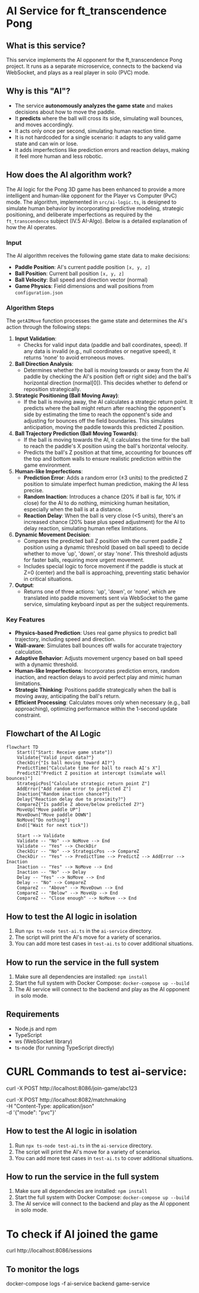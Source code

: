 # AI Service for ft_transcendence Pong

## What is this service?
This service implements the AI opponent for the ft_transcendence Pong project. It runs as a separate microservice, connects to the backend via WebSocket, and plays as a real player in solo (PVC) mode.

## Why is this "AI"?
- The service **autonomously analyzes the game state** and makes decisions about how to move the paddle.
- It **predicts** where the ball will cross its side, simulating wall bounces, and moves accordingly.
- It acts only once per second, simulating human reaction time.
- It is not hardcoded for a single scenario: it adapts to any valid game state and can win or lose.
- It adds imperfections like prediction errors and reaction delays, making it feel more human and less robotic.

## How does the AI algorithm work?
The AI logic for the Pong 3D game has been enhanced to provide a more intelligent and human-like opponent for the Player vs Computer (PvC) mode. The algorithm, implemented in `src/ai-logic.ts`, is designed to simulate human behavior by incorporating predictive modeling, strategic positioning, and deliberate imperfections as required by the `ft_transcendence` subject (IV.5 AI-Algo). Below is a detailed explanation of how the AI operates.

### Input
The AI algorithm receives the following game state data to make decisions:
- **Paddle Position**: AI's current paddle position `[x, y, z]`
- **Ball Position**: Current ball position `[x, y, z]`
- **Ball Velocity**: Ball speed and direction vector (normal)
- **Game Physics**: Field dimensions and wall positions from `configuration.json`

### Algorithm Steps
The `getAIMove` function processes the game state and determines the AI's action through the following steps:
1. **Input Validation**: 
   - Checks for valid input data (paddle and ball coordinates, speed). If any data is invalid (e.g., null coordinates or negative speed), it returns 'none' to avoid erroneous moves.
2. **Ball Direction Analysis**:
   - Determines whether the ball is moving towards or away from the AI paddle by checking the AI's position (left or right side) and the ball's horizontal direction (normal[0]). This decides whether to defend or reposition strategically.
3. **Strategic Positioning (Ball Moving Away)**:
   - If the ball is moving away, the AI calculates a strategic return point. It predicts where the ball might return after reaching the opponent's side by estimating the time to reach the opponent's side and adjusting for bounces off the field boundaries. This simulates anticipation, moving the paddle towards this predicted Z position.
4. **Ball Trajectory Prediction (Ball Moving Towards)**:
   - If the ball is moving towards the AI, it calculates the time for the ball to reach the paddle's X position using the ball's horizontal velocity.
   - Predicts the ball's Z position at that time, accounting for bounces off the top and bottom walls to ensure realistic prediction within the game environment.
5. **Human-like Imperfections**:
   - **Prediction Error**: Adds a random error (±3 units) to the predicted Z position to simulate imperfect human prediction, making the AI less precise.
   - **Random Inaction**: Introduces a chance (20% if ball is far, 10% if close) for the AI to do nothing, mimicking human hesitation, especially when the ball is at a distance.
   - **Reaction Delay**: When the ball is very close (<5 units), there's an increased chance (20% base plus speed adjustment) for the AI to delay reaction, simulating human reflex limitations.
6. **Dynamic Movement Decision**:
   - Compares the predicted ball Z position with the current paddle Z position using a dynamic threshold (based on ball speed) to decide whether to move 'up', 'down', or stay 'none'. This threshold adjusts for faster balls, requiring more urgent movement.
   - Includes special logic to force movement if the paddle is stuck at Z=0 (center) and the ball is approaching, preventing static behavior in critical situations.
7. **Output**:
   - Returns one of three actions: 'up', 'down', or 'none', which are translated into paddle movements sent via WebSocket to the game service, simulating keyboard input as per the subject requirements.

### Key Features
- **Physics-based Prediction**: Uses real game physics to predict ball trajectory, including speed and direction.
- **Wall-aware**: Simulates ball bounces off walls for accurate trajectory calculation.
- **Adaptive Behavior**: Adjusts movement urgency based on ball speed with a dynamic threshold.
- **Human-like Imperfections**: Incorporates prediction errors, random inaction, and reaction delays to avoid perfect play and mimic human limitations.
- **Strategic Thinking**: Positions paddle strategically when the ball is moving away, anticipating the ball's return.
- **Efficient Processing**: Calculates moves only when necessary (e.g., ball approaching), optimizing performance within the 1-second update constraint.

## Flowchart of the AI Logic

```mermaid
flowchart TD
    Start(["Start: Receive game state"])
    Validate{"Valid input data?"}
    CheckDir{"Is ball moving toward AI?"}
    PredictTime["Calculate time for ball to reach AI's X"]
    PredictZ["Predict Z position at intercept (simulate wall bounces)"]
    StrategicPos["Calculate strategic return point Z"]
    AddError["Add random error to predicted Z"]
    Inaction{"Random inaction chance?"}
    Delay{"Reaction delay due to proximity?"}
    CompareZ{"Is paddle Z above/below predicted Z?"}
    MoveUp["Move paddle UP"]
    MoveDown["Move paddle DOWN"]
    NoMove["Do nothing"]
    End(["Wait for next tick"])

    Start --> Validate
    Validate -- "No" --> NoMove --> End
    Validate -- "Yes" --> CheckDir
    CheckDir -- "No" --> StrategicPos --> CompareZ
    CheckDir -- "Yes" --> PredictTime --> PredictZ --> AddError --> Inaction
    Inaction -- "Yes" --> NoMove --> End
    Inaction -- "No" --> Delay
    Delay -- "Yes" --> NoMove --> End
    Delay -- "No" --> CompareZ
    CompareZ -- "Above" --> MoveDown --> End
    CompareZ -- "Below" --> MoveUp --> End
    CompareZ -- "Close enough" --> NoMove --> End
```

## How to test the AI logic in isolation
1. Run `npx ts-node test-ai.ts` in the `ai-service` directory.
2. The script will print the AI's move for a variety of scenarios.
3. You can add more test cases in `test-ai.ts` to cover additional situations.

## How to run the service in the full system
1. Make sure all dependencies are installed: `npm install`
2. Start the full system with Docker Compose: `docker-compose up --build`
3. The AI service will connect to the backend and play as the AI opponent in solo mode.

## Requirements
- Node.js and npm
- TypeScript
- ws (WebSocket library)
- ts-node (for running TypeScript directly)


# CURL Commands to test ai-service:

curl -X POST http://localhost:8086/join-game/abc123

curl -X POST http://localhost:8082/matchmaking \
  -H "Content-Type: application/json" \
  -d '{"mode": "pvc"}'

## How to test the AI logic in isolation
1. Run `npx ts-node test-ai.ts` in the `ai-service` directory.
2. The script will print the AI's move for a variety of scenarios.
3. You can add more test cases in `test-ai.ts` to cover additional situations.

## How to run the service in the full system
1. Make sure all dependencies are installed: `npm install`
2. Start the full system with Docker Compose: `docker-compose up --build`
3. The AI service will connect to the backend and play as the AI opponent in solo mode.

# To check if AI joined the game
curl http://localhost:8086/sessions

## To monitor the logs
docker-compose logs -f ai-service backend game-service

